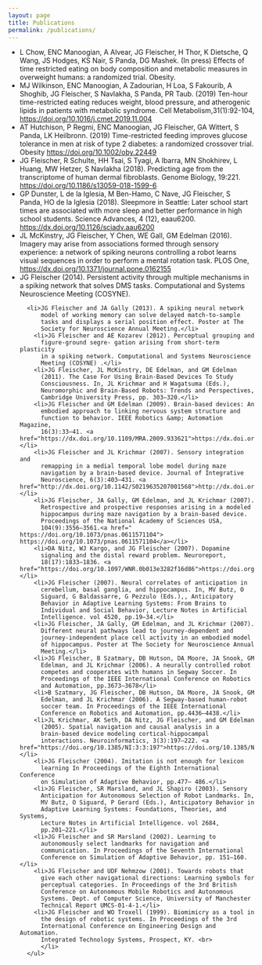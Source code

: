 ```yaml
---
layout: page
title: Publications
permalink: /publications/
---
```


<ul>

<li> L Chow, ENC Manoogian, A Alvear, JG Fleischer, H Thor, K Dietsche, Q Wang, JS Hodges, KS Nair, S Panda, DG Mashek. (In press) Effects of time restricted eating on body composition and metabolic measures in overweight humans: a randomized trial. Obesity.</li>
<li>MJ Wilkinson, ENC Manoogian, A Zadourian, H Loa, S Fakourib, A Shoghib, JG Fleischer, S Navlakha, S Panda, PR Taub. (2019) Ten-hour time-restricted eating reduces weight, blood pressure, and atherogenic lipids in patients with metabolic syndrome. Cell Metabolism,31(1):92-104, <a href="https://doi.org/10.\
1016/j.cmet.2019.11.004">https://doi.org/10.1016/j.cmet.2019.11.004</a></li>
<li>AT Hutchison, P Regmi, ENC Manoogian, JG Fleischer, GA
          Wittert, S Panda, LK Heilbronn. (2019) Time-restricted
          feeding improves glucose tolerance in men at risk of type 2
          diabetes: a randomized crossover trial. Obesity <a href="https://doi.org/10.1002/oby.22449">https://doi.org/10.1002/oby.22449</a></li>
<li>JG Fleischer, R Schulte, HH Tsai, S Tyagi, A Ibarra, MN
          Shokhirev, L Huang, MW Hetzer, S Navlakha (2018). Predicting
          age from the transcriptome of human dermal fibroblasts. Genome
          Biology, 19:221. <a href="https://doi.org/10.1186/s13059-018-1599-6">https://doi.org/10.1186/s13059-018-1599-6</a></li>
<li>GP Dunster, L de la Iglesia, M Ben-Hamo, C Nave, JG
          Fleischer, S Panda, HO de la Iglesia (2018). Sleepmore in
          Seattle: Later school start times are associated with more
          sleep and better performance in high school students. Science
          Advances, 4 (12), eaau6200.
          <a href="https://dx.doi.org/10.1126/sciadv.aau6200">https://dx.doi.org/10.1126/sciadv.aau6200</a></li>
<li>JL McKinstry, JG Fleischer, Y Chen, WE Gall, GM Edelman
          (2016). Imagery may arise from associations formed through
          sensory experience: a network of spiking neurons controlling a
          robot learns visual sequences in order to perform a mental
          rotation task. PLOS One,
          <a href="https://dx.doi.org/10.1371/journal.pone.0162155">https://dx.doi.org/10.1371/journal.pone.0162155</a></li>
        <li>JG Fleischer (2014). Persistent activity through multiple
          mechanisms in a spiking network that solves DMS tasks.
          Computational and Systems Neuroscience Meeting
		  (COSYNE).</li>
		  
      <li>JG Fleischer and JA Gally (2013). A spiking neural network
		  model of working memory can solve delayed match-to-sample
          tasks and displays a serial position effect. Poster at The
          Society for Neuroscience Annual Meeting.</li>
        <li>JG Fleischer and AE Kozarev (2012). Perceptual grouping and
          figure-ground segre- gation arising from short-term plasticity
          in a spiking network. Computational and Systems Neuroscience
          Meeting (COSYNE) .</li>
        <li>JG Fleischer, JL McKinstry, DE Edelman, and GM Edelman
          (2011). The Case For Using Brain-Based Devices To Study
          Consciousness. In, JL Krichmar and H Wagatsuma (Eds.),
          Neuromorphic and Brain-Based Robots: Trends and Perspectives,
          Cambridge University Press, pp. 303–320.</li>
        <li>JG Fleischer and GM Edelman (2009). Brain-based devices: An
          embodied approach to linking nervous system structure and
          function to behavior. IEEE Robotics &amp; Automation Magazine,
          16(3):33–41. <a href="https://dx.doi.org/10.1109/MRA.2009.933621">https://dx.doi.org/10.1109/MRA.2009.933621</a></li>
        <li>JG Fleischer and JL Krichmar (2007). Sensory integration and
          remapping in a medial temporal lobe model during maze
          navigation by a brain-based device. Journal of Integrative
          Neuroscience, 6(3):403–431. <a href="http://dx.doi.org/10.1142/S0219635207001568">http://dx.doi.org/10.1142/S0219635207001568</a></li>
        <li>JG Fleischer, JA Gally, GM Edelman, and JL Krichmar (2007).
          Retrospective and prospective responses arising in a modeled
          hippocampus during maze navigation by a brain-based device.
          Proceedings of the National Academy of Sciences USA,
          104(9):3556–3561.<a href=" https://doi.org/10.1073/pnas.0611571104"> https://doi.org/10.1073/pnas.0611571104</a></li>
        <li>DA Nitz, WJ Kargo, and JG Fleischer (2007). Dopamine
          signaling and the distal reward problem. Neuroreport,
          18(17):1833–1836. <a href="https://doi.org/10.1097/WNR.0b013e3282f16d86">https://doi.org/10.1097/WNR.0b013e3282f16d86</a></li>
        <li>JG Fleischer (2007). Neural correlates of anticipation in
          cerebellum, basal ganglia, and hippocampus. In, MV Butz, O
          Siguard, G Baldassarre, G Pezzulo (Eds.),, Anticipatory
          Behavior in Adaptive Learning Systems: From Brains to
          Individual and Social Behavior, Lecture Notes in Artificial
          Intelligence. vol 4520, pp.19–34.</li>
        <li>JG Fleischer, JA Gally, GM Edelman, and JL Krichmar (2007).
          Different neural pathways lead to journey-dependent and
          journey-independent place cell activity in an embodied model
          of hippocampus. Poster at The Society for Neuroscience Annual
          Meeting.</li>
        <li>JG Fleischer, B Szatmary, DB Hutson, DA Moore, JA Snook, GM
          Edelman, and JL Krichmar (2006). A neurally controlled robot
          competes and cooperates with humans in Segway Soccer. In
          Proceedings of the IEEE International Conference on Robotics
          and Automation, pp.3673–3678</li>
        <li>B Szatmary, JG Fleischer, DB Hutson, DA Moore, JA Snook, GM
          Edelman, and JL Krichmar (2006). A Segway-based human-robot
          soccer team. In Proceedings of the IEEE International
          Conference on Robotics and Automation, pp.4436–4438.</li>
        <li>JL Krichmar, AK Seth, DA Nitz, JG Fleischer, and GM Edelman
          (2005). Spatial navigation and causal analysis in a
          brain-based device modeling cortical-hippocampal
          interactions. Neuroinformatics, 3(3):197–222. <a href="https://doi.org/10.1385/NI:3:3:197">https://doi.org/10.1385/NI:3:3:197</a></li>
        <li>JG Fleischer (2004). Imitation is not enough for lexicon
          learning In Proceedings of the Eighth International Conference
          on Simulation of Adaptive Behavior, pp.477– 486.</li>
        <li>JG Fleischer, SR Marsland, and JL Shapiro (2003). Sensory
          Anticipation for Autonomous Selection of Robot Landmarks. In,
          MV Butz, O Siguard, P Gerard (Eds.), Anticipatory Behavior in
          Adaptive Learning Systems: Foundations, Theories, and Systems,
          Lecture Notes in Artificial Intelligence. vol 2684,
          pp.201–221.</li>
        <li>JG Fleischer and SR Marsland (2002). Learning to
          autonomously select landmarks for navigation and
          communication. In Proceedings of the Seventh International
          Conference on Simulation of Adaptive Behavior, pp. 151–160.</li>
        <li>JG Fleischer and UDF Nehmzow (2001). Towards robots that
          give each other navigational directions: Learning symbols for
          perceptual categories. In Proceedings of the 3rd British
          Conference on Autonomous Mobile Robotics and Autonomous
          Systems. Dept. of Computer Science, University of Manchester
          Technical Report UMCS-01-4-1.</li>
        <li>JG Fleischer and WO Troxell (1999). Biomimicry as a tool in
          the design of robotic systems. In Proceedings of the 3rd
          International Conference on Engineering Design and Automation.
          Integrated Technology Systems, Prospect, KY. <br>
          </li>
	  </ul>
